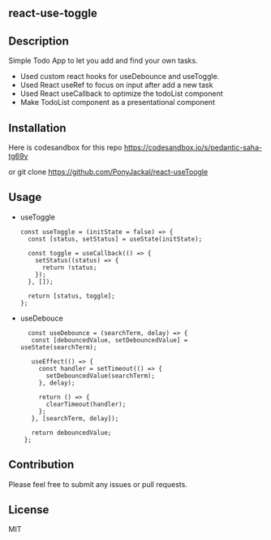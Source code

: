 ## react-use-toggle

## Description

Simple Todo App to let you add and find your own tasks.
- Used custom react hooks for useDebounce and useToggle.
- Used React useRef to focus on input after add a new task
- Used React useCallback to optimize the todoList component
- Make TodoList component as a presentational component

## Installation

Here is codesandbox for this repo
https://codesandbox.io/s/pedantic-saha-tg69v

or git clone https://github.com/PonyJackal/react-useToogle

## Usage

- useToggle

      const useToggle = (initState = false) => {
        const [status, setStatus] = useState(initState);

        const toggle = useCallback(() => {
          setStatus((status) => {
            return !status;
          });
        }, []);

        return [status, toggle];
      };
      
 - useDebouce
 
         const useDebounce = (searchTerm, delay) => {
          const [debouncedValue, setDebouncedValue] = useState(searchTerm);

          useEffect(() => {
            const handler = setTimeout(() => {
              setDebouncedValue(searchTerm);
            }, delay);

            return () => {
              clearTimeout(handler);
            };
          }, [searchTerm, delay]);

          return debouncedValue;
        };
        
 ## Contribution
 
 Please feel free to submit any issues or pull requests.
 
 ## License
 
 MIT
